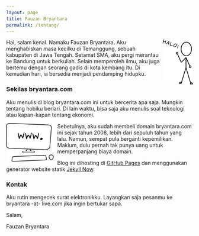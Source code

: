 ```yaml
---
layout: page
title: Fauzan Bryantara
permalink: /tentang/
---
```


<img align="right" src="/images/h.png">
Hai, salam kenal. Namaku Fauzan Bryantara. Aku menghabiskan masa kecilku di Temanggung, sebuah kabupaten di Jawa Tengah. Setamat SMA, aku pergi merantau ke Bandung untuk berkuliah. Selain memperoleh ilmu, aku juga bertemu dengan seorang gadis di kota kembang itu. Di kemudian hari, ia bersedia menjadi pendamping hidupku.

### Sekilas bryantara.com
Aku menulis di blog bryantara.com ini untuk bercerita apa saja. Mungkin tentang hobiku berlari. Di lain waktu, bisa saja aku menulis soal teknologi atau kapan-kapan tentang ekonomi. 

<img src="/images/kompi.png" style="padding-right: 10px; float: left;">Sebetulnya, aku sudah membeli domain bryantara.com ini sejak tahun 2008, lebih dari sepuluh tahun yang lalu. Namun, sempat pula berganti kepemilikan. Maklum, dulu pernah tak punya uang untuk memperpanjang biaya domain. 

Blog ini dihosting di [GitHub Pages](https://pages.github.com/) dan menggunakan generator website statik [Jekyll Now](https://www.jekyllnow.com/).

### Kontak
Aku rutin mengecek surat elektronikku. Layangkan saja pesanmu ke bryantara -at- live.com jika ingin bertukar sapa. 


Salam,

Fauzan Bryantara
